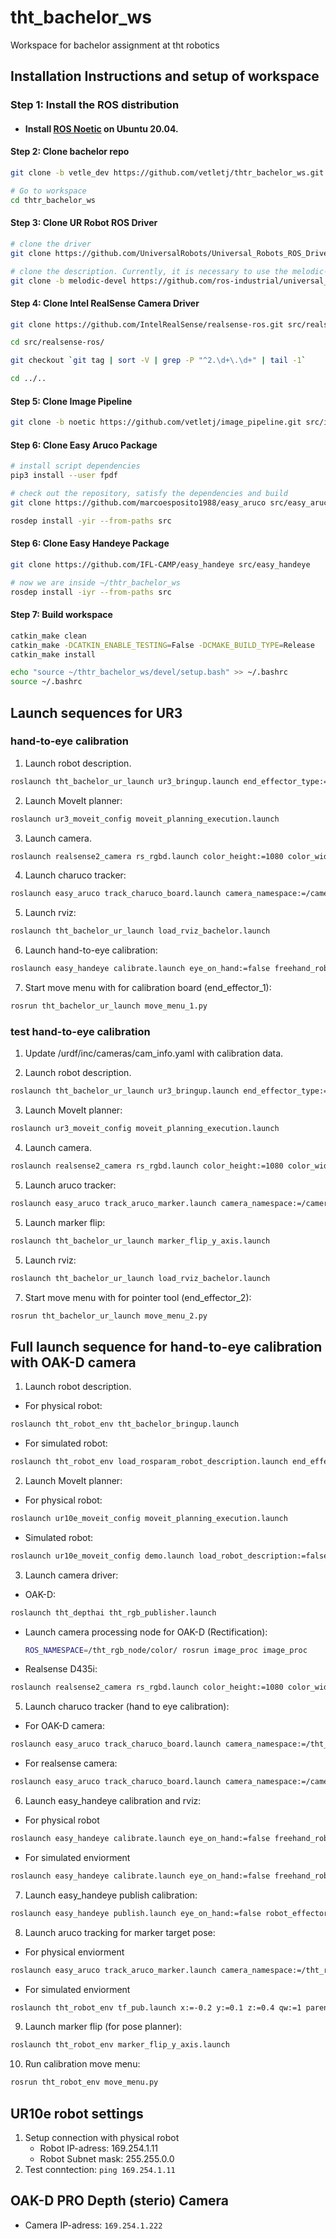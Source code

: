# tht_bachelor_ws
Workspace for bachelor assignment at tht robotics

## Installation Instructions and setup of workspace
   ### Step 1: Install the ROS distribution
   - #### Install [ROS Noetic](http://wiki.ros.org/noetic/Installation/Ubuntu) on Ubuntu 20.04.
   #### Step 2: Clone bachelor repo   
```bash 
git clone -b vetle_dev https://github.com/vetletj/thtr_bachelor_ws.git

# Go to workspace
cd thtr_bachelor_ws
```
   #### Step 3: Clone UR Robot ROS Driver
```bash 
# clone the driver
git clone https://github.com/UniversalRobots/Universal_Robots_ROS_Driver.git src/Universal_Robots_ROS_Driver

# clone the description. Currently, it is necessary to use the melodic-devel branch.
git clone -b melodic-devel https://github.com/ros-industrial/universal_robot.git src/universal_robot
```
   #### Step 4: Clone Intel RealSense Camera Driver
```bash
git clone https://github.com/IntelRealSense/realsense-ros.git src/realsense-ros/

cd src/realsense-ros/

git checkout `git tag | sort -V | grep -P "^2.\d+\.\d+" | tail -1`

cd ../..
```
   #### Step 5: Clone Image Pipeline
```bash
git clone -b noetic https://github.com/vetletj/image_pipeline.git src/image_pipeline/
```
   #### Step 6: Clone Easy Aruco Package
```bash
# install script dependencies
pip3 install --user fpdf

# check out the repository, satisfy the dependencies and build
git clone https://github.com/marcoesposito1988/easy_aruco src/easy_aruco/

rosdep install -yir --from-paths src
```
   #### Step 6: Clone Easy Handeye Package
```bash
git clone https://github.com/IFL-CAMP/easy_handeye src/easy_handeye

# now we are inside ~/thtr_bachelor_ws
rosdep install -iyr --from-paths src
```
   #### Step 7: Build workspace
   ```bash
  catkin_make clean
  catkin_make -DCATKIN_ENABLE_TESTING=False -DCMAKE_BUILD_TYPE=Release
  catkin_make install
  ```

  ```bash
  echo "source ~/thtr_bachelor_ws/devel/setup.bash" >> ~/.bashrc
  source ~/.bashrc
  ```

## Launch sequences for UR3 
### hand-to-eye calibration
1. Launch robot description.
```bash 
roslaunch tht_bachelor_ur_launch ur3_bringup.launch end_effector_type:=1
```
2. Launch MoveIt planner:
```bash 
roslaunch ur3_moveit_config moveit_planning_execution.launch
```
3. Launch camera.
```bash 
roslaunch realsense2_camera rs_rgbd.launch color_height:=1080 color_width:=1920 color_fps:=30 publish_tf:=false
```
4. Launch charuco tracker:
```bash 
roslaunch easy_aruco track_charuco_board.launch camera_namespace:=/camera/color/ camera_frame:=OAK_camera dictionary:=DICT_6X6_250 square_number_x:=7 square_number_y:=9 square_size:=0.024 marker_size:=0.016
```
5. Launch rviz:
```bash 
roslaunch tht_bachelor_ur_launch load_rviz_bachelor.launch
```
6. Launch hand-to-eye calibration:
```bash 
roslaunch easy_handeye calibrate.launch eye_on_hand:=false freehand_robot_movement:=false robot_effector_frame:=end_effector_1 tracking_base_frame:=OAK_camera tracking_marker_frame:=board publish_dummy:=false start_rviz:=false
```
7. Start move menu with for calibration board (end_effector_1):
```bash 
rosrun tht_bachelor_ur_launch move_menu_1.py
```
### test hand-to-eye calibration
1. Update /urdf/inc/cameras/cam_info.yaml with calibration data.

2. Launch robot description.
```bash 
roslaunch tht_bachelor_ur_launch ur3_bringup.launch end_effector_type:=2
```
3. Launch MoveIt planner:
```bash 
roslaunch ur3_moveit_config moveit_planning_execution.launch
```
4. Launch camera.
```bash 
roslaunch realsense2_camera rs_rgbd.launch color_height:=1080 color_width:=1920 color_fps:=30 publish_tf:=false
```
5. Launch aruco tracker:
```bash 
roslaunch easy_aruco track_aruco_marker.launch camera_namespace:=/camera/color camera_frame:=OAK_camera dictionary:=DICT_6X6_250 marker_size:=0.1
```
5. Launch marker flip:
```bash 
roslaunch tht_bachelor_ur_launch marker_flip_y_axis.launch 
```
5. Launch rviz:
```bash 
roslaunch tht_bachelor_ur_launch load_rviz_bachelor.launch
```
7. Start move menu with for pointer tool (end_effector_2):
```bash 
rosrun tht_bachelor_ur_launch move_menu_2.py
```


## Full launch sequence for hand-to-eye calibration with OAK-D camera
1. Launch robot description.
* For physical robot:
```bash 
roslaunch tht_robot_env tht_bachelor_bringup.launch
```
* For simulated robot:
```bash 
roslaunch tht_robot_env load_rosparam_robot_description.launch end_effector_type:=1
```
2. Launch MoveIt planner:
* For physical robot:
```bash 
roslaunch ur10e_moveit_config moveit_planning_execution.launch
```
* Simulated robot:
```bash 
roslaunch ur10e_moveit_config demo.launch load_robot_description:=false
```
3. Launch camera driver:
* OAK-D: 
```bash 
roslaunch tht_depthai tht_rgb_publisher.launch
```
* Launch camera processing node for OAK-D (Rectification): 
    ```bash
    ROS_NAMESPACE=/tht_rgb_node/color/ rosrun image_proc image_proc
    ```
* Realsense D435i:
```bash 
roslaunch realsense2_camera rs_rgbd.launch color_height:=1080 color_width:=1920 color_fps:=30 publish_tf:=false
```
5. Launch charuco tracker (hand to eye calibration):
* For OAK-D camera: 
```bash
roslaunch easy_aruco track_charuco_board.launch camera_namespace:=/tht_rgb_node/color/ camera_frame:=OAK_camera_rot dictionary:=DICT_6X6_250 square_number_x:=7 square_number_y:=9 square_size:=0.024 marker_size:=0.016
```
* For realsense camera:
```bash
roslaunch easy_aruco track_charuco_board.launch camera_namespace:=/camera/color camera_frame:=OAK_camera_rot dictionary:=DICT_6X6_250 square_number_x:=7 square_number_y:=9 square_size:=0.024 marker_size:=0.016
```
6. Launch easy_handeye calibration and rviz:
* For physical robot
```bash 
roslaunch easy_handeye calibrate.launch eye_on_hand:=false freehand_robot_movement:=false robot_effector_frame:=end_effector_1 tracking_base_frame:=OAK_camera_rot tracking_marker_frame:=board publish_dummy:=false start_rviz:=false
```
* For simulated enviorment
```bash 
roslaunch easy_handeye calibrate.launch eye_on_hand:=false freehand_robot_movement:=false robot_base_frame:=world robot_effector_frame:=end_effector_1 tracking_base_frame:=OAK_camera_rot tracking_marker_frame:=target_marker publish_dummy:=false start_rviz:=false
```
7. Launch easy_handeye publish calibration:
```bash 
roslaunch easy_handeye publish.launch eye_on_hand:=false robot_effector_frame:=end_effector_1 robot_base_frame:=world tracking_base_frame:=OAK_camera_rot calibration_file:=/home/thtstation1/.ros/easy_handeye/easy_handeye_eye_on_base.yam
```
8. Launch aruco tracking for marker target pose:
* For physical enviorment
```bash 
roslaunch easy_aruco track_aruco_marker.launch camera_namespace:=/tht_rgb_node/color camera_frame:=OAK_camera_rot dictionary:=DICT_6X6_250 marker_size:=0.1
```
* For simulated enviorment
```bash 
roslaunch tht_robot_env tf_pub.launch x:=-0.2 y:=0.1 z:=0.4 qw:=1 parent_frame_id:=OAK_camera child_frame_id:=target_marker
```
9. Launch marker flip (for pose planner):
```bash 
roslaunch tht_robot_env marker_flip_y_axis.launch 
```
10. Run calibration move menu:
```bash 
rosrun tht_robot_env move_menu.py
```

## UR10e robot settings
1. Setup connection with physical robot
    * Robot IP-adress: 169.254.1.11
    * Robot Subnet mask: 255.255.0.0
2. Test conntection: `ping 169.254.1.11`

## OAK-D PRO Depth (sterio) Camera
* Camera IP-adress: `169.254.1.222`
